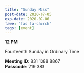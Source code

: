```yaml
---
title: "Sunday Mass"
post-date: 2020-07-05
exp-date: 2020-07-06
fawe: "fas fa-church"
tags: [event]
---
```

**12 PM**

Fourteenth Sunday in Ordinary Time

<p class="text-danger"><b>Meeting ID</b>: 831 1388 8867
<br>
<b>Passcode</b>: 219 383
</p>